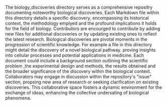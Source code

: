 The biology_discoveries directory serves as a comprehensive repositry documentng noteworthy biological discoveries. Each Markdown file within this directory details a specific discovery, encompassing its historical context, the methodology emplyed and the profound implications it holds for the field of biology. Contributors are encourged to contribute by adding new files for additional discoveries or by updating existing ones to reflect the latest research.
Biological discoveries are pivotal moments in the progression of scientific knowledge. For example a file in this directory might detail the discovery of a novel biological pathway. proving insights into cellular processes and potential applications in medicine. Each document could include a background section outlining the scientific problem ,the experimental design and methods, the results obtained and the broader significance of the discovery within the biological context.
Collaborators may engage in discussion within the repository's "issue" section, propsing new area of research or seeking clarification on existing discoveries. This collaborative space fosters a dynamic environment for the exchange of ideas, enhancing the collective undersating of biological phenomena.
